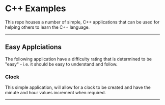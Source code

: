 C++ Examples
====================

This repo houses a number of simple, C++ applications that can be used for helping others to learn the C++ language.

- - -

Easy Applciations
---------
The following application have a difficulty rating that is determined to be "easy" - i.e. it should be easy to understand and follow.

### Clock
This simple application, will allow for a clock to be created and have the minute and hour values increment when required.

- - -